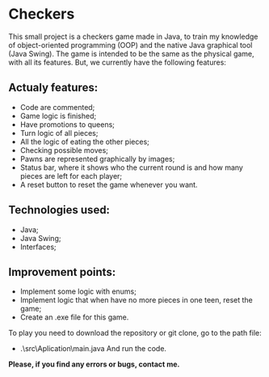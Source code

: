 # Checkers

This small project is a checkers game made in Java, to train my knowledge of object-oriented programming (OOP) and the native Java graphical tool (Java Swing). The game is intended to be the same as the physical game, with all its features. But, we currently have the following features:

## Actualy features:
  - Code are commented;
  - Game logic is finished;
  - Have promotions to queens;
  - Turn logic of all pieces;
  - All the logic of eating the other pieces;
  - Checking possible moves;
  - Pawns are represented graphically by images;
  - Status bar, where it shows who the current round is and how many pieces are left for each player;
  - A reset button to reset the game whenever you want.

## Technologies used:
  - Java;
  - Java Swing;
  - Interfaces;

## Improvement points:
  - Implement some logic with enums;
  - Implement logic that when have no more pieces in one teen, reset the game;
  - Create an .exe file for this game.

To play you need to download the repository or git clone, go to the path file:
  - .\src\Aplication\main.java
And run the code.

**Please, if you find any errors or bugs, contact me.**
